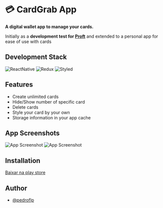
# 💳 CardGrab App

**A digital wallet app to manage your cards.**

Initially as a **development test for [Proft](https://proft.sale)** and extended to a personal app for ease of use with cards


## Development Stack

![ReactNative](https://img.shields.io/static/v1?label=APP&message=React-Native&color=61DAFB&style=for-the-badge&logo=react)
![Redux](https://img.shields.io/static/v1?label=APP&message=Redux&color=7248b6&style=for-the-badge&logo=redux)
![Styled](https://img.shields.io/static/v1?label=APP&message=styled-components&color=ea76c4&style=for-the-badge&logo=styled-components)


## Features

- Create unlimited cards
- Hide/Show number of specific card
- Delete cards
- Style your card by your own
- Storage information in your app cache

  
## App Screenshots

![App Screenshot](https://i.imgur.com/cXt5BfH.png)
![App Screenshot](https://imgur.com/VVIUBxa.png)

  
## Installation 
[Baixar na play store](https://play.google.com/store/apps/details?id=com.pedroflp.cardgrabapp)
    
## Author

- [@pedroflp](https://pedroflp.me)

  
